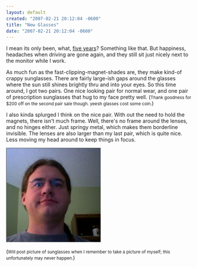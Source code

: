 ```yaml
---
layout: default
created: "2007-02-21 20:12:04 -0600"
title: "New Glasses"
date: "2007-02-21 20:12:04 -0600"
---
```





I mean its only been, what, <a href="/bog/I_can_see.html">five years</a>?  Something like that.  But happiness, headaches when driving are gone again, and they still sit just nicely next to the monitor while I work.



As much fun as the fast-clipping-magnet-shades are, they make kind-of crappy sunglasses.  There are fairly large-ish gaps around the glasses where the sun still shines brightly thru and into your eyes.  So this time around, I got two pairs.  One nice looking pair for normal wear, and one pair of prescription sunglasses that hug to my face pretty well. (<small>Thank goodness for $200 off on the second pair sale though. yeesh glasses cost some coin.</small>)



I also kinda splurged I think on the nice pair.  With out the need to hold the magnets, there isn't much frame.  Well, there's no frame around the lenses, and no hinges either. Just springy metal, which makes them borderline invisible.  The lenses are also larger than my last pair, which is quite nice.  Less moving my head around to keep things in focus.



<img src="/images/me_new_glasses.png" />



(<small>Will post picture of sunglasses when I remember to take a picture of myself; this unfortunately may never happen.</small>)


